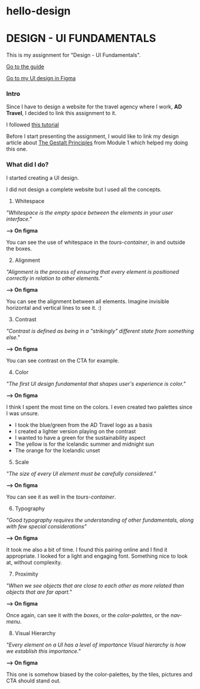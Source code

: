 # hello-design

# DESIGN - UI FUNDAMENTALS

This is my assignment for "Design - UI Fundamentals".

[Go to the guide](https://io.tskoli.dev/guides/6143410927bedb0008d664c4)

[Go to my UI design in Figma](https://www.figma.com/file/7O384hE5LWOlv8eP0xUTQN/Design---UI-Fundamentals?node-id=0%3A1)

### Intro

Since I have to design a website for the travel agency where I work, **AD Travel**, I decided to link this assignment to it.

I followed [this tutorial](https://www.youtube.com/watch?v=3q3FV65ZrUs)

Before I start presenting the assignment, I would like to link my design article about [The Gestalt Principles](https://tristan-sch.github.io/Gestalt-article/) from Module 1 which helped my doing this one.

### What did I do?

I started creating a UI design.

I did not design a complete website but I used all the concepts.

1. Whitespace

_"Whitespace is the empty space between the elements in your user interface."_

**--> On figma**

You can see the use of whitespace in the _tours-container_, in and outside the boxes.

2. Alignment

_"Alignment is the process of ensuring that every element is positioned correctly in relation to other elements."_

**--> On figma**

You can see the alignment between all elements. Imagine invisible horizontal and vertical lines to see it. :)

3. Contrast

_"Contrast is defined as being in a "strikingly" different state from something else."_

**--> On figma**

You can see contrast on the CTA for example.

4. Color

_"The first UI design fundamental that shapes user's experience is color."_

**--> On figma**

I think I spent the most time on the colors. I even created two palettes since I was unsure.

- I took the blue/green from the AD Travel logo as a basis
- I created a lighter version playing on the contrast
- I wanted to have a green for the sustainability aspect
- The yellow is for the Icelandic summer and midnight sun
- The orange for the Icelandic unset

5. Scale

_"The size of every UI element must be carefully considered."_

**--> On figma**

You can see it as well in the _tours-container_.

6. Typography

_"Good typography requires the understanding of other fundamentals, along with few special considerations"_

**--> On figma**

It took me also a bit of time. I found this pairing online and I find it appropriate. I looked for a light and engaging font. Something nice to look at, without complexity.

7. Proximity

_"When we see objects that are close to each other as more related than objects that are far apart."_

**--> On figma**

Once again, can see it with the _boxes_, or the _color-palettes_, or the _nav-menu_.

8. Visual Hierarchy

_"Every element on a UI has a level of importance Visual hierarchy is how we establish this importance."_

**--> On figma**

This one is somehow biased by the color-palettes, by the tiles, pictures and CTA should stand out.
